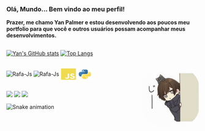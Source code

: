 ### Olá, Mundo... Bem vindo ao meu perfil!<br>
**Prazer, me chamo Yan Palmer e estou desenvolvendo aos poucos meu portfolio para que você e outros usuários possam acompanhar meus desenvolvimentos.**
##

[![Yan's GitHub stats](https://github-readme-stats.vercel.app/api?username=YanPalmer&theme=vue-dark&show_icons=true)](https://github.com/YanPalmer/Repositorio-Profissional)<!--Status Github-->
[![Top Langs](https://github-readme-stats.vercel.app/api/top-langs/?username=YanPalmer&layout=compact&theme=vue-dark)](https://github.com/YanPalmer/Repositorio-Profissional)<!--Linguagens Github-->

<div style="display: inline_block"><br>
  <img align="center" alt="Rafa-Js" height="30" width="40" src="https://cdn.jsdelivr.net/gh/devicons/devicon/icons/html5/html5-original.svg">
  <img align="center" alt="Rafa-Js" height="30" width="40" src="https://cdn.jsdelivr.net/gh/devicons/devicon/icons/css3/css3-original.svg">
  <img align="center" alt="Rafa-Js" height="30" width="40" src="https://raw.githubusercontent.com/devicons/devicon/master/icons/javascript/javascript-plain.svg">
  <img align="center" alt="Rafa-Python" height="30" width="40" src="https://raw.githubusercontent.com/devicons/devicon/master/icons/python/python-original.svg">
  <img align="right" alt="Manhero_Kun_Yan" height="150" style="border-radius:50px;" src="https://github.com/YanPalmer/YanPalmer/blob/main/Manhero-Kunk-Gif.gif">
</div>

##
<div>
  <a href="https://www.linkedin.com/in/yanpalmer007" target="_blank"><img src="https://img.shields.io/badge/-LinkedIn-%230077B5?style=for-the-badge&logo=linkedin&logoColor=white" target="_blank"></a>
  <a href="https://instagram.com/yanpalmer007" target="_blank"><img src="https://img.shields.io/badge/-Instagram-%23E4405F?style=for-the-badge&logo=instagram&logoColor=white" target="_blank"></a>
  <a href="https://wa.me/5581995069382?text=Bem-vindo(a) ao meu WhatsApp!" target="_blank"><img src="https://img.shields.io/badge/-WhatsApp-green?style=for-the-badge&logo=whatsapp&logoColor=white" target="_blank"></a>
  
  ![Snake animation](https://github.com/YanPalmer/YanPalmer/blob/output/github-contribution-grid-snake.svg)
  
</div>

<!-- Here are some ideas to get you started:

- 🔭 I’m currently working on ...
- 🌱 I’m currently learning ...
- 👯 I’m looking to collaborate on ...
- 🤔 I’m looking for help with ...
- 💬 Ask me about ...
- 📫 How to reach me: ...
- 😄 Pronouns: ...
- ⚡ Fun fact: ...
-->
